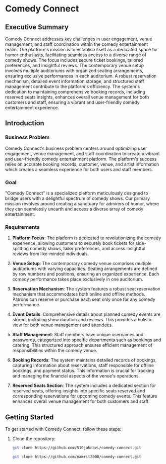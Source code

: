 # Comedy Connect 

## Executive Summary

Comedy Connect addresses key challenges in user engagement, venue management, and staff coordination within the comedy entertainment realm. The platform's mission is to establish itself as a dedicated space for humor enthusiasts, facilitating seamless access to a diverse range of comedy shows. The focus includes secure ticket bookings, tailored preferences, and insightful reviews. The contemporary venue setup involves multiple auditoriums with organized seating arrangements, ensuring exclusive performances in each auditorium. A robust reservation mechanism, detailed event information storage, and structured staff management contribute to the platform's efficiency. The system's dedication to maintaining comprehensive booking records, including reserved seats insights, enhances overall venue management for both customers and staff, ensuring a vibrant and user-friendly comedy entertainment experience.

## Introduction

### Business Problem

Comedy Connect's business problem centers around optimizing user engagement, venue management, and staff coordination to create a vibrant and user-friendly comedy entertainment platform. The platform's success relies on accurate booking records, customer, venue, and artist information which creates a seamless experience for both users and staff members.

### Goal

"Comedy Connect" is a specialized platform meticulously designed to bridge users with a delightful spectrum of comedy shows. Our primary mission revolves around creating a sanctuary for admirers of humor, where they can seamlessly unearth and access a diverse array of comedy entertainment.

### Requirements

1. **Platform Focus**: The platform is dedicated to revolutionizing the comedy experience, allowing customers to securely book tickets for side-splitting comedy shows, tailor preferences, and access insightful reviews from like-minded individuals.

2. **Venue Setup**: The contemporary comedy venue comprises multiple auditoriums with varying capacities. Seating arrangements are defined by row numbers and positions, ensuring an organized experience. Each comedy performance takes place exclusively in one auditorium.

3. **Reservation Mechanism**: The system features a robust seat reservation mechanism that accommodates both online and offline methods. Patrons can reserve or purchase each seat only once for any comedy performance.

4. **Event Details**: Comprehensive details about planned comedy events are stored, including show duration and reviews. This provides a holistic view for both venue management and attendees.

5. **Staff Management**: Staff members have unique usernames and passwords, categorized into specific departments such as bookings and catering. This structured approach ensures efficient management of responsibilities within the comedy venue.

6. **Booking Records**: The system maintains detailed records of bookings, capturing information about reservations, staff responsible for offline bookings, and payment status. This information is crucial for tracking and managing the financial aspects of the venue's operations.

7. **Reserved Seats Section**: The system includes a dedicated section for reserved seats, offering insights into specific seats reserved and corresponding reservations for upcoming comedy events. This feature enhances overall venue management for both customers and staff.

## Getting Started

To get started with Comedy Connect, follow these steps:

1. Clone the repository:

   ```bash
   git clone https://github.com/510jahnavi/comedy-connect.git

   git clone https://github.com/namrit2000/comedy-connect.git

